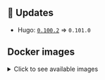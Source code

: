 ## :heartbeat: Updates

* Hugo: [`0.100.2`](https://github.com/floryn90/docker-hugo/releases/tag/0.100.2) => `0.101.0`


## Docker images

<details>
<summary>Click to see available images</summary>

This release is available from Docker Hub as project `floryn90/hugo` with the following tags:

| Alias tags                   | Version specific tags                      |
| ---------------------------- | ------------------------------------------ |
| `busybox`, `latest`          | `0.101.0-busybox`, `0.101.0`                     |
| `busybox-ci`, `ci`           | `0.101.0-busybox-ci`, `0.101.0-ci`               |
| `busybox-onbuild`, `onbuild` | `0.101.0-busybox-onbuild`, `0.101.0-onbuild`     |
| `alpine`                     | `0.101.0-alpine`                              |
| `alpine-ci`                  | `0.101.0-alpine-ci`                           |
| `alpine-onbuild`             | `0.101.0-alpine-onbuild`                      |
| `asciidoctor`                | `0.101.0-asciidoctor`                         |
| `asciidoctor-ci`             | `0.101.0-asciidoctor-ci`                      |
| `asciidoctor-onbuild`        | `0.101.0-asciidoctor-onbuild`                 |
| `pandoc`                     | `0.101.0-pandoc`                              |
| `pandoc-ci`                  | `0.101.0-pandoc-ci`                           |
| `pandoc-onbuild`             | `0.101.0-pandoc-onbuild`                      |
| `ext-alpine`                 | `0.101.0-ext-alpine`                          |
| `ext-alpine-ci`              | `0.101.0-ext-alpine-ci`                       |
| `ext-alpine-onbuild`         | `0.101.0-ext-alpine-onbuild`                  |
| `ext-asciidoctor`            | `0.101.0-ext-asciidoctor`                     |
| `ext-asciidoctor-ci`         | `0.101.0-ext-asciidoctor-ci`                  |
| `ext-asciidoctor-onbuild`    | `0.101.0-ext-asciidoctor-onbuild`             |
| `ext-pandoc`                 | `0.101.0-ext-pandoc`                          |
| `ext-pandoc-ci`              | `0.101.0-ext-pandoc-ci`                       |
| `ext-pandoc-onbuild`         | `0.101.0-ext-pandoc-onbuild`                  |
| `debian`                     | `0.101.0-debian`                              |
| `debian-ci`                  | `0.101.0-debian-ci`                           |
| `debian-onbuild`             | `0.101.0-debian-onbuild`                      |
| `ext-debian`, `ext`, `latest-ext` | `0.101.0-ext-debian`, `0.101.0-ext`         |
| `ext-debian-ci`, `ext-ci`    | `0.101.0-ext-debian-ci`, `0.101.0-ext-ci`        |
| `ext-debian-onbuild`, `ext-onbuild` | `0.101.0-ext-debian-onbuild`, `0.101.0-ext-onbuild` |
| `ubuntu`                     | `0.101.0-ubuntu`                            |
| `ubuntu-ci`                  | `0.101.0-ubuntu-ci`                         |
| `ubuntu-onbuild`             | `0.101.0-ubuntu-onbuild`                    |
| `ext-ubuntu`                 | `0.101.0-ext-ubuntu`                        |
| `ext-ubuntu-ci`              | `0.101.0-ext-ubuntu-ci`                     |
| `ext-ubuntu-onbuild`         | `0.101.0-ext-ubuntu-onbuild`                |
</details>
